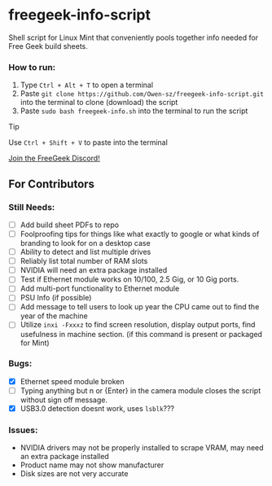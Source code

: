 # freegeek-info-script
Shell script for Linux Mint that conveniently pools together info needed for Free Geek build sheets.

### How to run:
1. Type `Ctrl + Alt + T` to open a terminal
2. Paste `git clone https://github.com/Owen-sz/freegeek-info-script.git` into the terminal to clone (download) the script
3. Paste `sudo bash freegeek-info.sh` into the terminal to run the script
> [!TIP]
>  Use `Ctrl + Shift + V` to paste into the terminal

[Join the FreeGeek Discord!](https://discord.gg/umxcyCDmr8)
## For Contributors

### Still Needs:
- [ ] Add build sheet PDFs to repo
- [ ] Foolproofing tips for things like what exactly to google or what kinds of branding to look for on a desktop case
- [ ] Ability to detect and list multiple drives
- [ ] Reliably list total number of RAM slots
- [ ] NVIDIA will need an extra package installed
- [ ] Test if Ethernet module works on 10/100, 2.5 Gig, or 10 Gig ports.
- [ ] Add multi-port functionality to Ethernet module
- [ ] PSU Info (if possible)
- [ ] Add message to tell users to look up year the CPU came out to find the year of the machine
- [ ] Utilize `inxi -Fxxxz` to find screen resolution, display output ports, find usefulness in machine section. (if this command is present or packaged for Mint)

### Bugs:
- [x] Ethernet speed module broken
- [ ] Typing anything but n or {Enter} in the camera module closes the script without sign off message.
- [x] USB3.0 detection doesnt work, uses `lsblk`???

### Issues:
- NVIDIA drivers may not be properly installed to scrape VRAM, may need an extra package installed
- Product name may not show manufacturer
- Disk sizes are not very accurate
